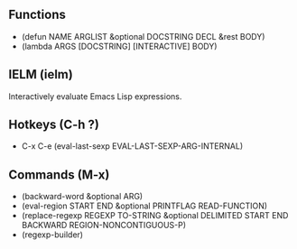 ## Functions
* (defun NAME ARGLIST &optional DOCSTRING DECL &rest BODY)
* (lambda ARGS [DOCSTRING] [INTERACTIVE] BODY) 

## IELM (ielm)

Interactively evaluate Emacs Lisp expressions.

## Hotkeys (C-h ?)
* C-x C-e (eval-last-sexp EVAL-LAST-SEXP-ARG-INTERNAL)

## Commands (M-x)
* (backward-word &optional ARG)
* (eval-region START END &optional PRINTFLAG READ-FUNCTION)
* (replace-regexp REGEXP TO-STRING &optional DELIMITED START END
BACKWARD REGION-NONCONTIGUOUS-P)
* (regexp-builder)


